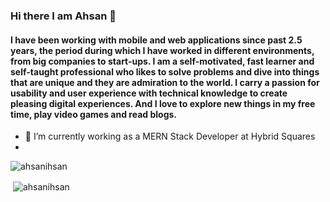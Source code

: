 ### Hi there I am Ahsan 👋

#### I have been working with mobile and web applications since past 2.5 years, the period during which I have worked in different environments, from big companies to start-ups. I am a self-motivated, fast learner and self-taught professional who likes to solve problems and dive into things that are unique and they are admiration to the world. I carry a passion for usability and user experience with technical knowledge to create pleasing digital experiences. And I love to explore new things in my free time, play video games and read blogs. 

- 🔭 I’m currently working as a MERN Stack Developer at Hybrid Squares
- 

<p align="left"> <img src="https://komarev.com/ghpvc/?username=ahsanihsan&label=Profile%20views&color=0e75b6&style=flat" alt="ahsanihsan" /> </p>
<p>&nbsp;<img align="center" src="https://github-readme-stats.vercel.app/api?username=ahsanihsan&show_icons=true&theme=dark&include_all_commits=true&count_private=true&locale=en" alt="ahsanihsan" /></p>
